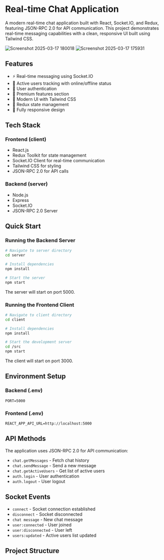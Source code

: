 # Real-time Chat Application

A modern real-time chat application built with React, Socket.IO, and Redux, featuring JSON-RPC 2.0 for API communication. This project demonstrates real-time messaging capabilities with a clean, responsive UI built using Tailwind CSS.

![Screenshot 2025-03-17 180018](https://github.com/user-attachments/assets/0d449eff-8f13-4032-a779-0b561d41c681)
![Screenshot 2025-03-17 175931](https://github.com/user-attachments/assets/ecf9d78e-aa40-4788-bcf2-feb869df7a52)

## Features

- ⚡ Real-time messaging using Socket.IO
- 👥 Active users tracking with online/offline status
- 🔐 User authentication
- 💎 Premium features section
- 🎨 Modern UI with Tailwind CSS
- 🔄 Redux state management
- 📱 Fully responsive design

## Tech Stack

### Frontend (client)
- React.js
- Redux Toolkit for state management
- Socket.IO Client for real-time communication
- Tailwind CSS for styling
- JSON-RPC 2.0 for API calls

### Backend (server)
- Node.js
- Express
- Socket.IO
- JSON-RPC 2.0 Server

## Quick Start

### Running the Backend Server

```bash
# Navigate to server directory
cd server

# Install dependencies
npm install

# Start the server
npm start
```

The server will start on port 5000.

### Running the Frontend Client

```bash
# Navigate to client directory
cd client

# Install dependencies
npm install

# Start the development server
cd /src
npm start
```

The client will start on port 3000.

## Environment Setup

### Backend (.env)
```env
PORT=5000
```

### Frontend (.env)
```env
REACT_APP_API_URL=http://localhost:5000
```

## API Methods

The application uses JSON-RPC 2.0 for API communication:

- `chat.getMessages` - Fetch chat history
- `chat.sendMessage` - Send a new message
- `chat.getActiveUsers` - Get list of active users
- `auth.login` - User authentication
- `auth.logout` - User logout

## Socket Events

- `connect` - Socket connection established
- `disconnect` - Socket disconnected
- `chat message` - New chat message
- `user:connected` - User joined
- `user:disconnected` - User left
- `users:updated` - Active users list updated

## Project Structure
